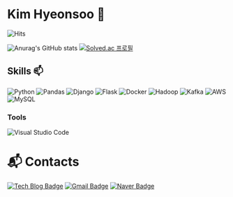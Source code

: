 # Kim Hyeonsoo 🌱

![Hits](https://hits.seeyoufarm.com/api/count/incr/badge.svg?url=https%3A%2F%2Fgithub.com%2FHyeonsooKim&count_bg=%233D2FCD&title_bg=%23555555&icon=&icon_color=%237B7E8C&title=hits&edge_flat=false)
</br>

![Anurag's GitHub stats](https://github-readme-stats.vercel.app/api?username=HyeonsooKim&show_icons=true&theme=radical)
[![Solved.ac 프로필](http://mazassumnida.wtf/api/v2/generate_badge?boj=skyy994)](https://solved.ac/skyy994)

## Skills 📫
![Python](https://img.shields.io/badge/Python-3776AB.svg?&style=for-the-badge&logo=Python&logoColor=white)
![Pandas](https://img.shields.io/badge/Pandas-150458.svg?&style=for-the-badge&logo=Pandas&logoColor=White)
![Django](https://img.shields.io/badge/Django-092E20.svg?&style=for-the-badge&logo=Django&logoColor=White)
![Flask](https://img.shields.io/badge/Flask-000000.svg?&style=for-the-badge&logo=Flask&logoColor=White)
![Docker](https://img.shields.io/badge/Docker-2496ED.svg?&style=for-the-badge&logo=Docker&logoColor=White)
![Hadoop](https://img.shields.io/badge/Apache%20Hadoop-66CCFF.svg?&style=for-the-badge&logo=Apache%20Hadoop&logoColor=White)
![Kafka](https://img.shields.io/badge/Apache%20Kafka-231F20.svg?&style=for-the-badge&logo=Apache%20Kafka&logoColor=White)
![AWS](https://img.shields.io/badge/AWS-232F3E.svg?&style=for-the-badge&logo=Amazon%20AWS&logoColor=White)
![MySQL](https://img.shields.io/badge/MySQL-4479A1.svg?&style=for-the-badge&logo=MySQL&logoColor=white)

### Tools
![Visual Studio Code](https://img.shields.io/badge/Visual%20Studio%20Code-007ACC.svg?&style=for-the-badge&logo=Visual%20Studio%20Code&logoColor=white)

# :mailbox_with_mail: Contacts
[![Tech Blog Badge](http://img.shields.io/badge/-Tech%20blog-black?style=flat-square&logo=github&link=https://https://chaarlie.tistory.com//)](https://chaarlie.tistory.com//)
[![Gmail Badge](https://img.shields.io/badge/Gmail-d14836?style=flat-square&logo=Gmail&logoColor=white&link=mailto:sbkhs274@gmail.com)](mailto:sbkhs274@gmail.com)
[![Naver Badge](https://img.shields.io/badge/Naver-03C75A?style=flat-square&logo=Naver&logoColor=white&link=mailto:gustn9442@naver.com)](mailto:gustn9442@naver.com)
<!--
**HyeonsooKim/HyeonsooKim** is a ✨ _special_ ✨ repository because its `README.md` (this file) appears on your GitHub profile.

Here are some ideas to get you started:

- 🔭 I’m currently working on ...
- 🌱 I’m currently learning ...
- 👯 I’m looking to collaborate on ...
- 🤔 I’m looking for help with ...
- 💬 Ask me about ...
- 📫 How to reach me: ...
- 😄 Pronouns: ...
- ⚡ Fun fact: ...
-->
